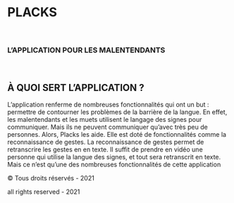 <strong><h1>PLACKS</h1></strong>
<br>
<h3>L’APPLICATION POUR LES MALENTENDANTS </h3>
<br>
<h2>À QUOI SERT L’APPLICATION ?</h2>

L’application renferme de nombreuses fonctionnalités qui ont un but : permettre de contourner les problèmes de la barrière de la langue. En effet, les malentendants et les muets utilisent le langage des signes pour communiquer. Mais ils ne peuvent communiquer qu’avec très peu de personnes. Alors, Placks les aide. Elle est doté de fonctionnalités comme la reconnaissance de gestes. La reconnaissance de gestes permet de retranscrire les gestes en en texte. Il suffit de prendre en vidéo une personne qui utilise la langue des signes, et tout sera retranscrit en texte. 
Mais ce n’est qu’une des nombreuses fonctionnalités de cette application



© Tous droits réservés - 2021

all rights reserved - 2021


